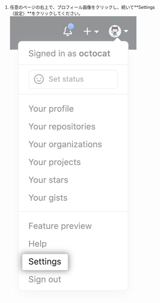 1. 任意のページの右上で、プロフィール画像をクリックし、続いて**Settings（設定）**をクリックしてください。 ![ユーザバーの [Settings（設定）] アイコン](/assets/images/help/settings/userbar-account-settings.png)
